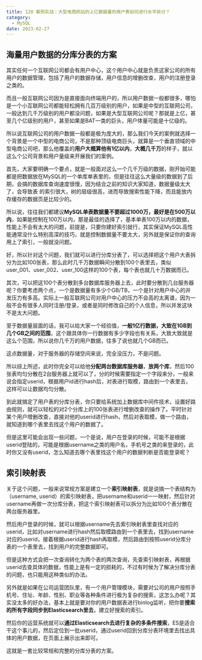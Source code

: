 ```yaml
---
title: 128 案例实战：大型电商网站的上亿数据量的用户表如何进行水平拆分？
category:
  - MySQL
date: 2023-02-27
---
```


<!-- more -->

## 海量用户数据的分库分表的方案

其实任何一个互联网公司都会有用户中心，这个用户中心就是负责这家公司的所有用户的数据管理，包括了用户的数据存储，用户信息的增删改查，用户的注册登录之类的。

而且一般互联网公司因为是直接面向终端用户的，所以用户数据一般都很多，哪怕是一个小互联网公司都能轻松拥有几百万级别的用户，如果是中型的互联网公司，一般达到几千万级别的用户都没问题，如果是大型互联网公司呢？那就是上亿，甚至几个亿级别的用户，甚至如果是BAT一类的巨头，用户体量可能是十亿级的。

所以说互联网公司的用户数据一般都是极为庞大的，那么我们今天的案例就选择一个背景是一个中型的电商公司，不是那种顶级电商巨头，就算是一个垂直领域的中型电商公司吧，那么他覆盖的**用户大概算他有1亿以内**，**大概几千万**的样子，就以这么个公司背景和用户量级来开展我们的案例。

首先，大家要明确一个要点，就是一般面对这么一个几千万级的数据，刚开始可能都是把数据放在MySQL的一个单库单表里的，但是往往这么大量级的数据到了后期，会搞的数据库查询速度很慢，因为结合之前的知识大家知道，数据量级太大了，会导致表 的索引很大，树的层级很高，进而导致搜索性能下降，而且能放内存缓存的数据页是比较少的。

所以说，往往我们都建议**MySQL单表数据量不要超过1000万，最好是在500万以内**，如果能控制在100万以内，那是最佳的选择了，基本单表100万以内的数据，性能上不会有太大的问题，前提是，只要你建好索引就行，其实保证MySQL高性能通常没什么特别高深的技巧，就是控制数据量不要太大，另外就是保证你的查询用上了索引，一般就没问题。

好，所以针对这个问题，我们就可以进行分库分表了，可以选择把这个用户大表拆分为比如100张表，那么此时几千万数据瞬间分散到100个表里去，类似user_001、user_002、user_100这样的100个表，每个表也就几十万数据而已。

其次，可以把这100个表分散到多台数据库服务器上去，此时要分散到几台服务器呢？你要考虑两个点，一个是数据量有多少个GB/TB，一个是针对用户中心的并发压力有多高。实际上一般互联网公司对用户中心的压力不会高的太离谱，因为一般不会有很多人同时注册/登录，或者是同时修改自己的个人信息，所以并发这块不是太大问题。

至于数据量层面的话，我可以给大家一个经验值，**一般1亿行数据，大致在1GB到几个GB之间的范围**，这个跟具体你一行数据有多少字段也有关系，大致大致就是这么个范围，所以说你几千万的用户数据，往多了说也就几个GB而已。

这点数据量，对于服务器的存储空间来说，完全没压力，不是问题。

所以综上所述，此时你完全可以给他**分配两台数据库服务器**，**放两个库**，然后100张表均匀分散在2台服务器上就可以了，分的时候需要指定一个字段来分，一般来说会指定userid，根据用户id进行hash后，对表进行取模，路由到一个表里去，这样可以让数据均匀分散。

到此就搞定了用户表的分库分表，你只要给系统加上数据库中间件技术，设置好路由规则，就可以轻松的对2个分库上的100张表进行增删改查的操作了。平时针对某个用户增删改查，直接对他的userid进行hash，然后对表取模，做一个路由，就知道到哪个表里去找这个用户的数据了。

但是这里可能会出现一些问题，一个是说，用户在登录的时候，可能不是根据userid登陆的，可能是根据username之类的用户名，手机号之类的来登录的，此时你又没有userid，怎么知道去哪个表里找这个用户的数据判断是否能登录呢？

## 索引映射表

关于这个问题，一般来说常规方案是建立一个**索引映射表**，就是说搞一个表结构为（username, userid）的索引映射表，把username和userid一一映射，然后针对username再做一次分库分表，把这个索引映射表可以拆分为比如100个表分散在两台服务器里。

然后用户登录的时候，就可以根据username先去索引映射表里查找对应的userid，比如对username进行hash然后取模路由到一个表里去，找到username对应的userid，接着根据userid进行hash再取模，然后路由到按照userid分库分表的一个表里去，找到用户的完整数据即可。

但是这种方式会把一次查询转化为两个表的两次查询，先查索引映射表，再根据userid去查具体的数据，性能上是有一定的损耗的，不过有时候为了解决分库分表的问题，也只能用这种类似的办法。

另外就是如果在公司运营团队里，有一个用户管理模块，需要对公司的用户按照手机号、住址、年龄、性别、职业等各种条件进行极为复杂的搜索，这怎么办呢？其实没太多的好办法，基本上就是要对你的用户数据表进行binlog监听，把你要**搜索的所有字段同步到Elasticsearch里去**，建立好搜索的索引。

然后你的运营系统就可以**通过Elasticsearch去进行复杂的多条件搜索**，ES是适合干这个事儿的，然后定位到一批userid，通过userid回到分库分表环境里去找出具体的用户数据，在页面上展示出来即可。

这就是一套比较常规和完整的分库分表的方案。
